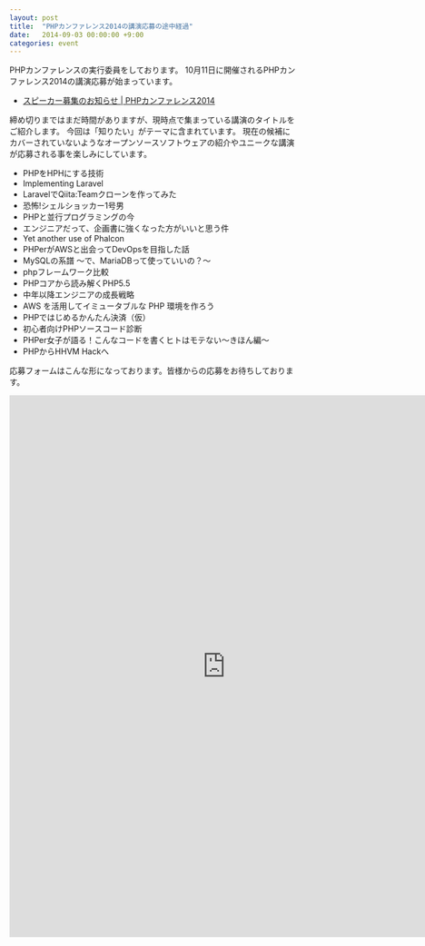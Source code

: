 ```yaml
---
layout: post
title:  "PHPカンファレンス2014の講演応募の途中経過"
date:   2014-09-03 00:00:00 +9:00
categories: event
---
```


PHPカンファレンスの実行委員をしております。
10月11日に開催されるPHPカンファレンス2014の講演応募が始まっています。

- [スピーカー募集のお知らせ | PHPカンファレンス2014](http://phpcon.php.gr.jp/w/2014/2014/08/28/call_for_papers/)

締め切りまではまだ時間がありますが、現時点で集まっている講演のタイトルをご紹介します。
今回は「知りたい」がテーマに含まれています。
現在の候補にカバーされていないようなオープンソースソフトウェアの紹介やユニークな講演が応募される事を楽しみにしています。

- PHPをHPHにする技術
- Implementing Laravel
- LaravelでQiita:Teamクローンを作ってみた
- 恐怖!シェルショッカー1号男
- PHPと並行プログラミングの今
- エンジニアだって、企画書に強くなった方がいいと思う件
- Yet another use of Phalcon
- PHPerがAWSと出会ってDevOpsを目指した話
- MySQLの系譜 ～で、MariaDBって使っていいの？～
- phpフレームワーク比較
- PHPコアから読み解くPHP5.5
- 中年以降エンジニアの成長戦略
- AWS を活用してイミュータブルな PHP 環境を作ろう
- PHPではじめるかんたん決済（仮）
- 初心者向けPHPソースコード診断
- PHPer女子が語る！こんなコードを書くヒトはモテない～きほん編～
- PHPからHHVM Hackへ

応募フォームはこんな形になっております。皆様からの応募をお待ちしております。

<iframe src="https://docs.google.com/spreadsheet/embeddedform?formkey=dGJrZHFRY3ZiWUgxVmVfSmJ1dDZheFE6MA" width="760" height="955" frameborder="0" marginheight="0" marginwidth="0">読み込み中...</iframe>
